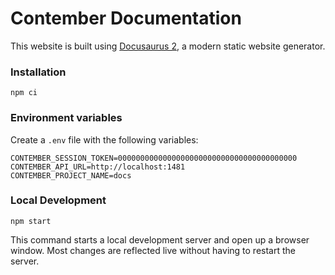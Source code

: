 # Contember Documentation

This website is built using [Docusaurus 2](https://v2.docusaurus.io/), a modern static website generator.

### Installation

```
npm ci
```

### Environment variables

Create a `.env` file with the following variables:

```
CONTEMBER_SESSION_TOKEN=0000000000000000000000000000000000000000
CONTEMBER_API_URL=http://localhost:1481
CONTEMBER_PROJECT_NAME=docs
```

### Local Development

```
npm start
```

This command starts a local development server and open up a browser window. Most changes are reflected live without having to restart the server.
